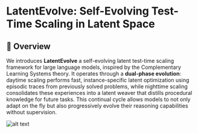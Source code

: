 # LatentEvolve: Self-Evolving Test-Time Scaling in Latent Space
## 👋 Overview
We introduces **LatentEvolve** a self-evolving latent test-time scaling framework for large language models, inspired by the Complementary Learning Systems theory. It operates through a **dual-phase evolution**: daytime scaling performs fast, instance-specific latent optimization using episodic traces from previously solved problems, while nighttime scaling consolidates these experiences into a latent weaver that distills procedural knowledge for future tasks. This continual cycle allows models to not only adapt on the fly but also progressively evolve their reasoning capabilities without supervision.

![alt text](assets/framwork.png)
